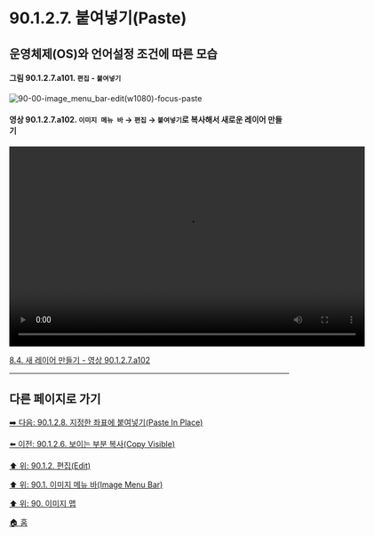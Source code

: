 # 90.1.2.7. 붙여넣기(Paste)
## 운영체제(OS)와 언어설정 조건에 따른 모습
#### 그림 90.1.2.7.a101. `편집` - `붙여넣기`
![90-00-image_menu_bar-edit(w1080)-focus-paste](https://github.com/wonder13662/gimp/assets/15767104/a7bb7001-47a9-4d99-b44e-03c1cbadb76d)

<a id="90-01-02-07-a102"></a>

#### 영상 90.1.2.7.a102. `이미지 메뉴 바` → `편집` → `붙여넣기`로 복사해서 새로운 레이어 만들기
<video controls="controls" width="640" height="360"  src="https://github.com/wonder13662/gimp/assets/15767104/f8692879-8260-4957-a3c9-22373c6817ad"></video>

[8.4. 새 레이어 만들기 - 영상 90.1.2.7.a102](./08-04-creating-new-layers.md#90-01-02-07-a102)

***

## 다른 페이지로 가기

[➡️ 다음: 90.1.2.8. 지정한 좌표에 붙여넣기(Paste In Place)](./90-01-02-08-paste_in_place.md)

[⬅️ 이전: 90.1.2.6. 보이는 부분 복사(Copy Visible)](./90-01-02-06-copy_visible.md)

[⬆️ 위: 90.1.2. 편집(Edit)](./90-01-02-00-edit.md)

[⬆️ 위: 90.1. 이미지 메뉴 바(Image Menu Bar)](./90-01-00-image-menu-bar.md)

[⬆️ 위: 90. 이미지 맵](./90-00-image-map.md)

[🏠 홈](./00-home.md)
